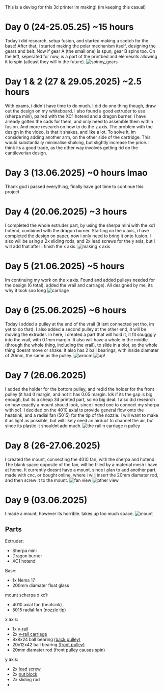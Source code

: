 This is a devlog for this 3d printer im making!
(im keeping this casual)

# Day 0 (24-25.05.25) ~15 hours
Today i did research, setup fusion, and started making a scetch for the base!
After that, i started making the polar mechanism itself, designing the gears and belt. Now if gear A (the small one) is spun, gear B spins too. On the left, seperated for now, is a part of the printbed and elemesnts allowing it to spin (atleast they will in the future).
![spinny_gears](https://hc-cdn.hel1.your-objectstorage.com/s/v3/46f31857100da145e59373f068723aabe83ce7d8_image.png)

# Day 1 & 2 (27 & 29.05.2025) ~2.5 hours
With exams, i didn't have time to do much. I did do one thing though, draw out the design on my whiteboard. I also found a good extruder to use (sherpa mini), paired with the XC1 hotend and a dragon burner. I have already gotten the cads for them, and only need to assemble them within fusion.
And more research on how to do the z axis. The problem with the design in the video, is that it shakes, and like a lot. To solve it, im considering adding another arm, on the other side of the cartridge. This would substantially minimalise shaking, but slightly increase the price. I think its a good trade, as the other way involves getting rid on the cantileverian design.


# Day 3 (13.06.2025) ~0 hours lmao
Thank god i passed everything, finally have got time to continue this project. 

# Day 4 (20.06.2025) ~3 hours
I completed the whole extruder part, by using the sherpa mini with the xc1 hotend, combined with the dragon burner. Starting on the x axis, i have completed the design on paper, now i only need to bring it onto fusion. I also will be using a 2x sliding rods, and 2x lead screws for the y axis, but i will add that after i finish the x axis.
![making x axis](https://hc-cdn.hel1.your-objectstorage.com/s/v3/372ce80ef81b43cca59c0e1061b319702543520d_image.png)

# Day 5 (21.06.2025) ~5 hours
Im continuing my work on the x axis. Found and added pulleys needed for the design (6 total), added the vrail and carriage). All designed by me, its why it took soo long
![carriage](https://hc-cdn.hel1.your-objectstorage.com/s/v3/70aa4703986988fba9e1ea713c8fe4a804063fc4_image.png)

# Day 6 (25.06.2025) ~6 hours
Today i added a pulley at the end of the vrail (it isnt connected yet tho, im yet to do that). I also added a second pulley at the other end, it will be moving the extruder. In here, i created a part that will hold it, it fit snugggly into the vrail, with 0.1mm margin. It also will have a whole in the middle (through the whole thing, including the vrail), to slide in a blot, so the whole thing doesnt move or shake. It also has 2 ball bearings, with inside diamater of 20mm, the same as the pulley.
![wroom](https://hc-cdn.hel1.your-objectstorage.com/s/v3/41f6263157ca5974daddcb895f60e29b0f53bf99_image.png)
![up!](https://hc-cdn.hel1.your-objectstorage.com/s/v3/1a3e2a0ae8ec6cad5d7c275875ece0b456965c45_image.png)

# Day 7 (26.06.2025)
I added the holder for the bottom pulley, and redid the holder for the front pulley (it had 0 margin, and not it has 0.05 margin. Idk if its the gap is big enough, but its a cheap 3d printed part, so no big deal. I also did research on how exactly a mount should look, since i need one to connect my sherpa with xc1. I decided on the 4010 axial to provide general flow onto the heatsink, and a radial fan (5015) for the tip of the nozzle. I will want to make it as light as possible, but will likely need an airduct to channel the air, but since its plastic it shouldnt add much.
![the rail n carriage n pulley](https://hc-cdn.hel1.your-objectstorage.com/s/v3/d8acca0592458ddcab6f053c99e62bb08ce66d61_image.png)

# Day 8 (26-27.06.2025)
I created the mount, connecting the 4010 fan, with the sherpa and hotend. The blank space opposite of the fan, will be filled by a material mesh i have at home. It currently doesnt have a mount, since i plan to add another part, made with cnc, or bought online, where i will insert the 20mm diamater rod, and then screw it to the mount.
![fan view](https://hc-cdn.hel1.your-objectstorage.com/s/v3/2508f1e8695fd41765b368e827479a59f9b342d5_image.png)
![other view](https://hc-cdn.hel1.your-objectstorage.com/s/v3/9592b0fc1e683cba7c2001ac31872d8cbccd3126_image.png)

# Day 9 (03.06.2025)
I made a mount, however its horrible. takes up too much space.
![mount](https://hc-cdn.hel1.your-objectstorage.com/s/v3/e07c699659f6525c0f1d4e2080aa7bc1544b1b38_image.png)

## Parts

Extruder:
 - Sherpa mini
 - Dragon burner
 - XC1 hotend

Base:
 - 1x Nema 17
 - 200mm diamater float glass

mount scherpa x xc1:
 - 4010 axial fan (heatsink)
 - 5015 radial fan (nozzle tip)

x axis:
 - 1x [v-rail](https://us.openbuilds.com/v-slot-20x20-linear-rail/)
 - 2x [v-rail carriage](https://us.openbuilds.com/mini-v-gantry-kit/?searchid=0&search_query=v+rail)
 - 8x8x24 ball bearing [(back pulley)](https://modelemax.pl/en/bearings/19394-ball-bearing-8-24-8mm-628zz)
 - 20x12x42 ball bearing [(front pulley)](https://www.fallshaw.com.au/products/SPBRGQ6004X20)
 - 20mm diamater rod (front pulley causes spin)

y axis:
 - 2x [lead screw](https://us.openbuilds.com/8mm-metric-lead-screw/)
 - 2x [nut block](https://us.openbuilds.com/anti-backlash-nut-block/)
 - 2x  sliding rod
 - 


